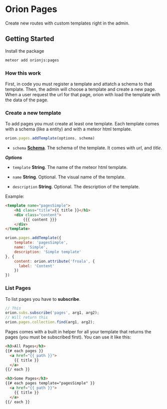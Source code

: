 Orion Pages
===========

Create new routes with custom templates right in the admin.

## Getting Started

Install the package

```sh
meteor add orionjs:pages
```

### How this work

First, in code you must register a template and attatch a schema to that template.
Then, the admin will choose a template and create a new page.
When a user request the url for that page, orion with load the template with the 
data of the page.

### Create a new template

To add pages you must create at least one template. 
Each template comes with a schema (like a entity) and with 
a meteor html template.

```js
orion.pages.addTemplate(options, schema)
``` 

- ```schema``` **[Schema](https://github.com/orionjs/core/tree/master/attributes)**. The schema of the template.
It comes with *url*, and *title*.

***Options***

- ```template``` **String**. The name of the meteor html template.

- ```name``` **String**. Optional. The visual name of the template.

- ```description``` **String**. Optional. The description of the template.

Example:

```html
<template name="pagesSimple">
	<h1 class="title">{{ title }}</h1>
	<div class="content">
		{{{ content }}}
	</div>
</template>
```
```js
orion.pages.addTemplate({
	template: 'pagesSimple', 
	name: 'Simple',
	description: 'Simple template'
}, {
	content: orion.attribute('froala', {
	  label: 'Content'
	})
})
```

### List Pages

To list pages you have to **subscribe**.

```js
// This
orion.subs.subscribe('pages', arg1, arg2);
// Will return this
orion.pages.collection.find(arg1, arg2);
```

Pages comes with a built in helper for all your template that
returns the pages (you must be subscribed first). 
You can use it like this:

```html
<h3>All Pages</h3>
{{# each pages }}
  <a href="{{ path }}">
    {{ title }}
  </a>
{{/ each }}

<h3>Some Pages</h3>
{{# each pages template="pagesSimple" }}
  <a href="{{ path }}">
    {{ title }}
  </a>
{{/ each }}
```
